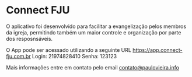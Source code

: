 # Connect FJU

  O aplicativo foi desenvolvido para facilitar a evangelização pelos membros da igreja, permitindo também um maior controle e organização por parte dos resposnsáveis.
  
  O App pode ser acessado utilizando a seguinte URL
    https://app.connect-fju.com.br
    Login: 21974828410
    Senha: 123123
    
  Mais informações entre em contato pelo email contato@paulovieira.info
